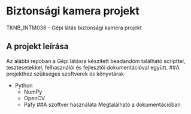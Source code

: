# Biztonsági kamera projekt
TKNB_INTM038 - Gépi látás biztonsági kamera projekt
## A projekt leírása
Az alábbi repoban a Gépi látásra készített beadandóm található scripttel, tesztesetekkel, felhasználói és fejlesztői dokumentációval együtt.
##A projekthez szükséges szoftverek és könyvtárak
 * Python
    * NumPy
    * OpenCV
    * Pafy
##A szoftver használata
Megtalálható a dokumentációban